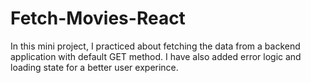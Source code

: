 # Fetch-Movies-React
In this mini project, I practiced  about fetching the data from a backend application with default GET method. I have also added error logic and loading state for a better user experince. 
